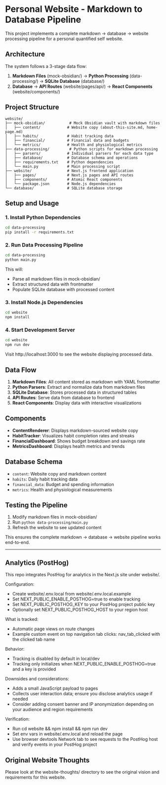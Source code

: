 # Personal Website - Markdown to Database Pipeline

This project implements a complete markdown → database → website processing pipeline for a personal quantified self website.

## Architecture

The system follows a 3-stage data flow:
1. **Markdown Files** (mock-obsidian/) → **Python Processing** (data-processing/) → **SQLite Database** (database/)
2. **Database** → **API Routes** (website/pages/api/) → **React Components** (website/components/)

## Project Structure

```
website/
├── mock-obsidian/           # Mock Obsidian vault with markdown files
│   ├── content/            # Website copy (about-this-site.md, home-page.md)
│   ├── habits/             # Habit tracking data
│   ├── financial/          # Financial data and budgets
│   └── metrics/            # Health and physiological metrics
├── data-processing/         # Python scripts for markdown processing
│   ├── parsers/            # Individual parsers for each data type
│   ├── database/           # Database schema and operations
│   ├── requirements.txt    # Python dependencies
│   └── main.py             # Main processing script
├── website/                # Next.js frontend application
│   ├── pages/              # Next.js pages and API routes
│   ├── components/         # Atomic React components
│   └── package.json        # Node.js dependencies
└── database/               # SQLite database storage
```

## Setup and Usage

### 1. Install Python Dependencies

```bash
cd data-processing
pip install -r requirements.txt
```

### 2. Run Data Processing Pipeline

```bash
cd data-processing
python main.py
```

This will:
- Parse all markdown files in mock-obsidian/
- Extract structured data with frontmatter
- Populate SQLite database with processed content

### 3. Install Node.js Dependencies

```bash
cd website
npm install
```

### 4. Start Development Server

```bash
cd website
npm run dev
```

Visit http://localhost:3000 to see the website displaying processed data.

## Data Flow

1. **Markdown Files**: All content stored as markdown with YAML frontmatter
2. **Python Parsers**: Extract and normalize data from markdown files
3. **SQLite Database**: Stores processed data in structured tables
4. **API Routes**: Serve data from database to frontend
5. **React Components**: Display data with interactive visualizations

## Components

- **ContentRenderer**: Displays markdown-sourced website copy
- **HabitTracker**: Visualizes habit completion rates and streaks
- **FinancialDashboard**: Shows budget breakdown and savings rate
- **MetricsDashboard**: Displays health metrics and trends

## Database Schema

- `content`: Website copy and markdown content
- `habits`: Daily habit tracking data
- `financial_data`: Budget and spending information
- `metrics`: Health and physiological measurements

## Testing the Pipeline

1. Modify markdown files in mock-obsidian/
2. Run `python data-processing/main.py`
3. Refresh the website to see updated content

This ensures the complete markdown → database → website pipeline works end-to-end.

---
## Analytics (PostHog)

This repo integrates PostHog for analytics in the Next.js site under website/.

Configuration:
- Create website/.env.local from website/.env.local.example
- Set NEXT_PUBLIC_ENABLE_POSTHOG=true to enable tracking
- Set NEXT_PUBLIC_POSTHOG_KEY to your PostHog project public key
- Optionally set NEXT_PUBLIC_POSTHOG_HOST to your region host

What is tracked:
- Automatic page views on route changes
- Example custom event on top navigation tab clicks: nav_tab_clicked with the clicked tab name

Behavior:
- Tracking is disabled by default in local/dev
- Tracking only initializes when NEXT_PUBLIC_ENABLE_POSTHOG=true and a key is provided

Downsides and considerations:
- Adds a small JavaScript payload to pages
- Collects user interaction data; ensure you disclose analytics usage if needed
- Consider adding consent banner and IP anonymization depending on your audience and region requirements

Verification:
- Run cd website && npm install && npm run dev
- Set env vars in website/.env.local and reload the page
- Use browser devtools Network tab to see requests to the PostHog host and verify events in your PostHog project


## Original Website Thoughts

Please look at the website-thoughts/ directory to see the original vision and requirements for this website.
